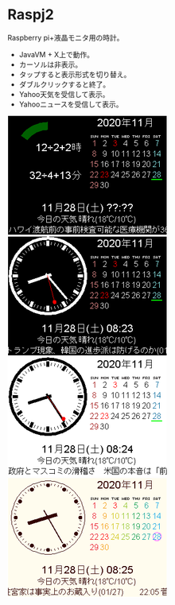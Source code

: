 # Raspj2

Raspberry pi+液晶モニタ用の時計。

* JavaVM + X上で動作。
* カーソルは非表示。
* タップすると表示形式を切り替え。
* ダブルクリックすると終了。
* Yahoo天気を受信して表示。
* Yahooニュースを受信して表示。

![image1](doc/raspj_1.gif)
![image2](doc/raspj_2.png)
![image3](doc/raspj_3.png)
![image4](doc/raspj_4.png)
